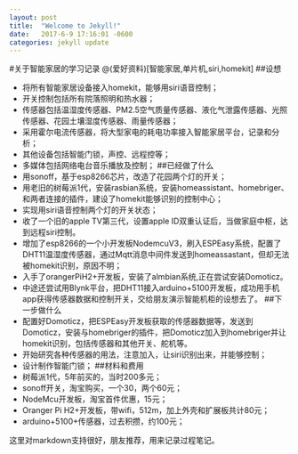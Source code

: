 ```yaml
---
layout: post
title:  "Welcome to Jekyll!"
date:   2017-6-9 17:16:01 -0600
categories: jekyll update
---
```

#关于智能家居的学习记录
@(爱好资料)[智能家居,单片机,siri,homekit]
##设想
- 将所有智能家居设备接入homekit，能够用siri语音控制；
- 开关控制包括所有院落照明和热水器；
- 传感器包括温湿度传感器、PM2.5空气质量传感器、液化气泄露传感器、光照传感器、花园土壤湿度传感器、雨量传感器；
- 采用霍尔电流传感器，将大型家电的耗电功率接入智能家居平台，记录和分析；
- 其他设备包括智能门锁，声控、远程控等；
- 多媒体包括网络电台音乐播放及控制；
##已经做了什么
- 用sonoff，基于esp8266芯片，改造了花园两个灯的开关；
- 用老旧的树莓派1代，安装rasbian系统，安装homeassistant、homebriger、和两者连接的插件，建设了homekit能够识别的控制中心；
- 实现用siri语音控制两个灯的开关状态；
- 收了一个旧的apple TV第三代，设置apple ID双重认证后，当做家庭中枢，达到远程siri控制。
- 增加了esp8266的一个小开发板NodemcuV3，刷入ESPEasy系统，配置了DHT11温湿度传感器，通过Mqtt消息中间件发送到homeassastant，但却无法被homekit识别，原因不明；
- 入手了orangerPiH2+开发板，安装了almbian系统,正在尝试安装Domoticz。
- 中途还尝试用Blynk平台，把DHT11接入arduino+5100开发板，成功用手机app获得传感器数据和控制开关，交给朋友演示智能机柜的设想去了。
##下一步做什么
- 配置好Domoticz，把ESPEasy开发板获取的传感器数据等，发送到Domoticz，安装与homebriger的插件，把Domoticz加入到homebriger并让homekit识别，包括传感器和其他开关、舵机等。
- 开始研究各种传感器的用法，注意加入，让siri识别出来，并能够控制；
- 设计制作智能门锁；
##材料和费用
- 树莓派1代，5年前买的，当时200多元；
- sonoff开关，淘宝购买，一个30，两个60元；
- NodeMcu开发板，淘宝首件优惠，15元；
- Oranger Pi H2+开发板，带wifi，512m，加上外壳和扩展板共计80元；
- arduino+5100+传感器，过去积攒，约100元；

这里对markdown支持很好，朋友推荐，用来记录过程笔记。
